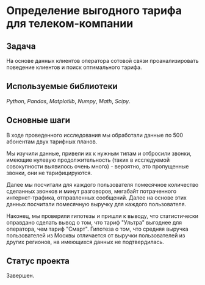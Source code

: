 # Определение выгодного тарифа для телеком-компании


## Задача

На основе данных клиентов оператора сотовой связи проанализировать поведение клиентов и поиск оптимального тарифа.

## Используемые библиотеки
*Python*, *Pandas*, *Matplotlib*, *Numpy*, *Math*, *Scipy*.

## Основные шаги

В ходе проведенного исследования мы обработали данные по 500 абонентам двух тарифных планов. 

Мы изучили данные, привели их к нужным типам и отбросили звонки, имеющие нулевую продолжительность (таких в исследуемой совокупности выявилось очень много) - вероятно, это пропущенные звонки, они не тарифицируются. 

Далее мы посчитали для каждого пользователя помесячное количество сделанных звонков и минут разговоров, мегабайт потраченного интернет-трафика, отправленных сообщений. Далее на основе этих данных посчитали помесячную выручку для каждого пользователя.

Наконец, мы проверили гипотезы и пришли к выводу, что статистически оправдано сделать вывод о том, что тариф "Ультра" выгоднее для оператора, чем тариф "Смарт". Гипотеза о том, что средняя выручка пользователей из Москвы отличается от выручки пользователей из других регионов, на имеющихся данных не подтвердилась.

## Статус проекта

Завершен.
